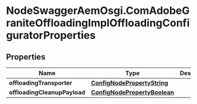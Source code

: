 # NodeSwaggerAemOsgi.ComAdobeGraniteOffloadingImplOffloadingConfiguratorProperties

## Properties
Name | Type | Description | Notes
------------ | ------------- | ------------- | -------------
**offloadingTransporter** | [**ConfigNodePropertyString**](ConfigNodePropertyString.md) |  | [optional] 
**offloadingCleanupPayload** | [**ConfigNodePropertyBoolean**](ConfigNodePropertyBoolean.md) |  | [optional] 


